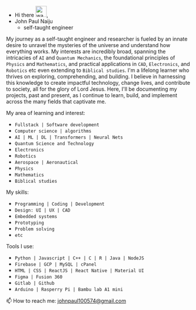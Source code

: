- Hi there <img src="https://raw.githubusercontent.com/MartinHeinz/MartinHeinz/master/wave.gif" alt="wave" width="30" />,
- John Paul Naiju
  - self-taught engineer

My journey as a self-taught engineer and researcher is fueled by an innate desire to unravel the mysteries of the universe and understand how everything works. My interests are incredibly broad, spanning the intricacies of `AI` and `Quantum Mechanics`, the foundational principles of `Physics` and `Mathematics`, and practical applications in `CAD`, `Electronics`, and `Robotics` etc even extending to `Biblical studies`. I'm a lifelong learner who thrives on exploring, comprehending, and building. I believe in harnessing this knowledge to create impactful technology, change lives, and contribute to society, all for the glory of Lord Jesus. Here, I'll be documenting my projects, past and present, as I continue to learn, build, and implement across the many fields that captivate me.

My area of learning and interest:
- `Fullstack | Software development`
- `Computer science | algorithms`
- `AI | ML | DL | Transformers | Neural Nets`
- `Quantum Science and Technology`
- `Electronics`
- `Robotics`
- `Aerospace | Aeronautical`
- `Physics`
- `Mathematics`
- `Biblical studies`

My skills:
- `Programming | Coding | Development`
- `Design: UI | UX | CAD`
- `Embedded systems`
- `Prototyping`
- `Problem solving`
- `etc`

Tools I use:
- `Python | Javascript | C++ | C | R | Java | NodeJS`
- `Firebase | GCP | MySQL | cPanel`
- `HTML | CSS | ReactJS | React Native | Material UI`
- `Figma | Fusion 360`
- `Gitlab | Github`
- `Arduino | Rasperry Pi | Bambu lab A1 mini`

📫 How to reach me: [johnpaul100574@gmail.com](mailto:johnpaul100574@gmail.com)
